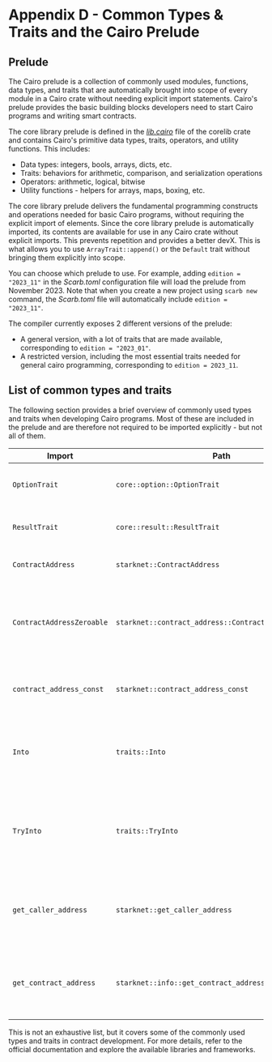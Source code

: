 # Appendix D - Common Types & Traits and the Cairo Prelude

## Prelude

The Cairo prelude is a collection of commonly used modules, functions, data
types, and traits that are automatically brought into scope of every module in a
Cairo crate without needing explicit import statements. Cairo's prelude provides
the basic building blocks developers need to start Cairo programs and writing
smart contracts.

The core library prelude is defined in the
_[lib.cairo](https://github.com/starkware-libs/cairo/blob/v2.4.0/corelib/src/lib.cairo)_
file of the corelib crate and contains Cairo's primitive data types, traits,
operators, and utility functions. This includes: 

- Data types: integers, bools, arrays, dicts, etc.
- Traits: behaviors for arithmetic, comparison, and serialization operations
- Operators: arithmetic, logical, bitwise
- Utility functions - helpers for arrays, maps, boxing, etc.

The core library prelude delivers the fundamental programming
constructs and operations needed for basic Cairo programs, without requiring the
explicit import of elements. Since the core library prelude is automatically
imported, its contents are available for use in any Cairo crate without explicit
imports. This prevents repetition and provides a better devX. This is what
allows you to use `ArrayTrait::append()` or the `Default` trait without bringing
them explicitly into scope.

You can choose which prelude to use. For example, adding `edition = "2023_11"` in the _Scarb.toml_ configuration file will load the prelude from November 2023. Note that when you create a new project using `scarb new` command, the _Scarb.toml_ file will automatically include `edition = "2023_11"`.

The compiler currently exposes 2 different versions of the prelude:

- A general version, with a lot of traits that are made available, corresponding to `edition = "2023_01"`.
- A restricted version, including the most essential traits needed for general cairo programming, corresponding to `edition = 2023_11`.

## List of common types and traits

The following section provides a brief overview of commonly used types and traits when developing Cairo programs. Most of these are included in the prelude and are therefore not required to be imported explicitly - but not all of them.

| Import                    | Path                                                  | Usage                                                                                                                                                                                  |
| ------------------------- | ----------------------------------------------------- | -------------------------------------------------------------------------------------------------------------------------------------------------------------------------------------- |
| `OptionTrait`             | `core::option::OptionTrait`                           | `OptionTrait<T>` defines a set of methods required to manipulate optional values.                                                                                                       |
| `ResultTrait`             | `core::result::ResultTrait`                           | `ResultTrait<T, E>` defines a set of methods required to manipulate `Result` enum.                                            |
| `ContractAddress`         | `starknet::ContractAddress`                           | `ContractAddress` is a type to represent the smart contract address.                                                                                      |
| `ContractAddressZeroable` | `starknet::contract_address::ContractAddressZeroable` | `ContractAddressZeroable` is the implementation of the trait `Zeroable` for the `ContractAddress` type. It is required to check whether a value of `t:ContractAddress` is zero or not. |
| `contract_address_const`  | `starknet::contract_address_const`                    | The `contract_address_const` function allows instantiating constant contract address values.                                                                              |
| `Into`                    | `traits::Into`                                       | `Into<T>` is a trait used for conversion between types. If there is an implementation of `Into<T,S>` for the types `T` and `S`, you can convert `T` into `S`.                                    |
| `TryInto`                 | `traits::TryInto`                                    | `TryInto<T>` is a trait used for conversion between types. If there is an implementation of `TryInto<T,S>` for the types `T` and `S`, you can try convert `T` into `S` if it is possible. |
| `get_caller_address`      | `starknet::get_caller_address`                        | `get_caller_address()` is a function that returns the address of the caller of the contract. It can be used to identify the caller of a contract function.                             |
| `get_contract_address`    | `starknet::info::get_contract_address`                | `get_contract_address()` is a function that returns the address of the current contract. It can be used to obtain the address of the contract being executed.                          |

This is not an exhaustive list, but it covers some of the commonly used types
and traits in contract development. For more details, refer to the official
documentation and explore the available libraries and frameworks.

